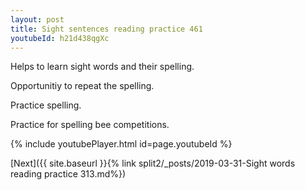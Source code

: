 ```yaml
---
layout: post
title: Sight sentences reading practice 461
youtubeId: h21d438qgXc
---
```

 
 
Helps to learn sight words and their spelling.

Opportunitiy to repeat the spelling. 

Practice spelling. 
 
Practice for spelling bee competitions. 
 
{% include youtubePlayer.html id=page.youtubeId %}
 
 

[Next]({{ site.baseurl }}{% link  split2/_posts/2019-03-31-Sight words reading practice 313.md%})
 
